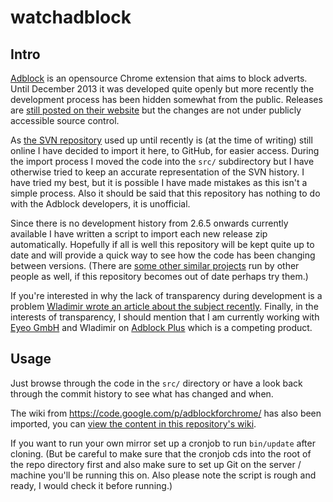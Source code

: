 # watchadblock

## Intro

[Adblock](https://chrome.google.com/webstore/detail/adblock/gighmmpiobklfepjocnamgkkbiglidom?hl=en) is an opensource Chrome extension that aims to block adverts. Until December 2013 it was developed quite openly but more recently the development process has been hidden somewhat from the public. Releases are [still posted on their website](http://code.getadblock.com/releases/?C=M;O=D) but the changes are not under publicly accessible source control.

As [the SVN repository](http://adblockforchrome.googlecode.com/svn/) used up until recently is (at the time of writing) still online I have decided to import it here, to GitHub, for easier access. During the import process I moved the code into the `src/` subdirectory but I have otherwise tried to keep an accurate representation of the SVN history. I have tried my best, but it is possible I have made mistakes as this isn't a simple process. Also it should be said that this repository has nothing to do with the Adblock developers, it is unofficial.

Since there is no development history from 2.6.5 onwards currently available I have written a script to import each new release zip automatically. Hopefully if all is well this repository will be kept quite up to date and will provide a quick way to see how the code has been changing between versions. (There are [some other similar projects](https://github.com/search?utf8=%E2%9C%93&q=getadblock) run by other people as well, if this repository becomes out of date perhaps try them.)

If you're interested in why the lack of transparency during development is a problem [Wladimir wrote an article about the subject recently](https://palant.de/2014/07/29/which-is-better-adblock-or-adblock-plus). Finally, in the interests of transparency, I should mention that I am currently working with [Eyeo GmbH](https://eyeo.com) and Wladimir on [Adblock Plus](http://adblockplus.org) which is a competing product.

## Usage

Just browse through the code in the `src/` directory or have a look back through the commit history to see what has changed and when.

The wiki from https://code.google.com/p/adblockforchrome/ has also been imported, you can [view the content in this repository's wiki](https://github.com/kzar/watchadblock/wiki).

If you want to run your own mirror set up a cronjob to run `bin/update` after cloning. (But be careful to make sure that the cronjob cds into the root of the repo directory first and also make sure to set up Git on the server / machine you'll be running this on. Also please note the script is rough and ready, I would check it before running.)
